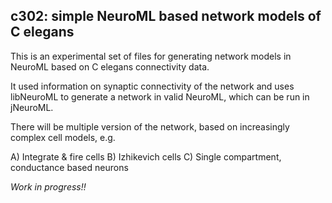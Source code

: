 c302: simple NeuroML based network models of C elegans
------------------------------------------------------

This is an experimental set of files for generating network models in NeuroML 
based on C elegans connectivity data.

It used information on synaptic connectivity of the network and uses libNeuroML to generate 
a network in valid NeuroML, which can be run in jNeuroML.

There will be multiple version of the network, based on increasingly complex cell models, e.g.

A) Integrate & fire cells
B) Izhikevich cells
C) Single compartment, conductance based neurons

*Work in progress!!* 
